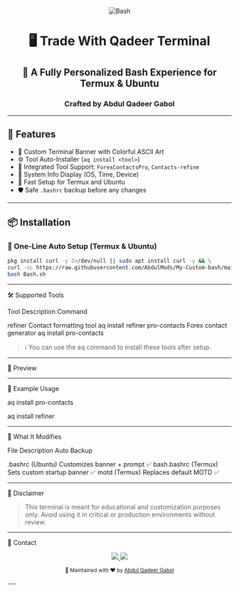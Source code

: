 
<p align="center">
  <img src="https://img.shields.io/badge/Bash-Custom_Terminal-green?style=for-the-badge&logo=gnu-bash" alt="Bash">
</p>

<h1 align="center">🖥️ Trade With Qadeer Terminal</h1>
<h2 align="center">🔧 A Fully Personalized Bash Experience for Termux & Ubuntu</h2>
<h3 align="center">Crafted by Abdul Qadeer Gabol</h3>

---

## 🎯 Features

- 🎨 Custom Terminal Banner with Colorful ASCII Art
- ⚙️ Tool Auto-Installer (`aq install <tool>`)
- 💼 Integrated Tool Support: `ForexContactsPro`, `Contacts-refine`
- 🧠 System Info Display (OS, Time, Device)
- 🚀 Fast Setup for Termux and Ubuntu
- 🛡️ Safe `.bashrc` backup before any changes

---

## 📦 Installation

### 📲 One-Line Auto Setup (Termux & Ubuntu)

```bash
pkg install curl -y 2>/dev/null || sudo apt install curl -y && \
curl -sL https://raw.githubusercontent.com/AbdulMods/My-Custom-bash/main/Bash.sh -o Bash.sh && \
bash Bash.sh
```

---

🛠️ Supported Tools

Tool	Description	Command

refiner	Contact formatting tool	aq install refiner
pro-contacts	Forex contact generator	aq install pro-contacts


> ℹ️ You can use the aq command to install these tools after setup.




---

🎨 Preview




---

🧠 Example Usage

aq install pro-contacts

aq install refiner


---

🧾 What It Modifies

File	Description	Auto Backup

.bashrc (Ubuntu)	Customizes banner + prompt	✅
bash.bashrc (Termux)	Sets custom startup banner	✅
motd (Termux)	Replaces default MOTD	✅



---

🛑 Disclaimer

> This terminal is meant for educational and customization purposes only. Avoid using it in critical or production environments without review.




---

🙋 Contact

<p align="center">
  <a href="https://t.me/TradeWithQadeer">
    <img src="https://img.shields.io/badge/Telegram-@Mt5ModsbyQadeer-blue?style=for-the-badge&logo=telegram">
  </a>
  <a href="mailto:aqbaloch6201@gmail.com">
    <img src="https://img.shields.io/badge/Email-Contact-red?style=for-the-badge&logo=gmail">
  </a>
</p><p align="center">
  <sub>🧰 Maintained with ❤️ by <a href="https://t.me/Mt5ModsbyQadeer">Abdul Qadeer Gabol</a></sub>
</p>
---
